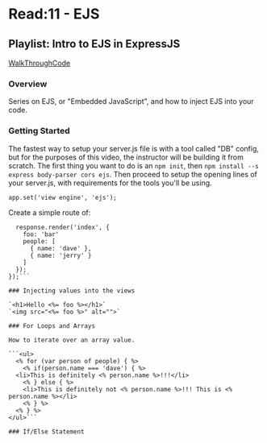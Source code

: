 # Read:11 - EJS

## Playlist: Intro to EJS in ExpressJS
[WalkThroughCode](https://www.youtube.com/playlist?list=PL7sCSgsRZ-slYARh3YJIqPGZqtGVqZRGt)

### Overview

Series on EJS, or "Embedded JavaScript", and how to inject EJS into your code.

### Getting Started

The fastest way to setup your server.js file is with a tool called "DB" config, but for the purposes of this video, the instructor will be building it from scratch. The first thing you want to do is an `npm init`, then `npm install --s express body-parser cors ejs`. Then proceed to setup the opening lines of your server.js, with requirements for the tools you'll be using. 

`app.set('view engine', 'ejs');`

Create a simple route of:

```app.get('/', function(requre, response){
  response.render('index', {
    foo: 'bar'
    people: [
      { name: 'dave' },
      { name: 'jerry' }
    ]
  });
});```

### Injecting values into the views

`<h1>Hello <%= foo %></h1>`
`<img src="<%= foo %>" alt="">`

### For Loops and Arrays

How to iterate over an array value. 

```<ul>
  <% for (var person of people) { %>
    <% if(person.name === 'dave') { %>
  <li>This is definitely <% person.name %>!!!</li>
    <% } else { %>
    <li>This is definitely not <% person.name %>!!! This is <% person.name %></li>
    <% } %>
  <% } %>
</ul>```

### If/Else Statement


